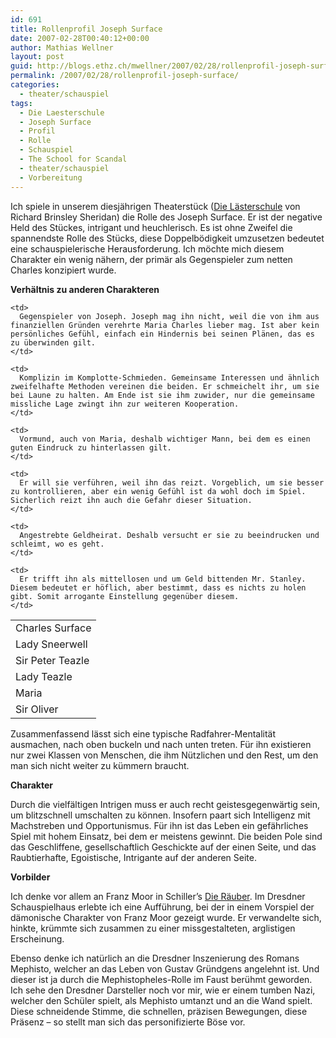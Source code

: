 ```yaml
---
id: 691
title: Rollenprofil Joseph Surface
date: 2007-02-28T00:40:12+00:00
author: Mathias Wellner
layout: post
guid: http://blogs.ethz.ch/mwellner/2007/02/28/rollenprofil-joseph-surface/
permalink: /2007/02/28/rollenprofil-joseph-surface/
categories:
  - theater/schauspiel
tags:
  - Die Laesterschule
  - Joseph Surface
  - Profil
  - Rolle
  - Schauspiel
  - The School for Scandal
  - theater/schauspiel
  - Vorbereitung
---
```

Ich spiele in unserem diesjährigen Theaterstück ([Die Lästerschule](http://de.wikipedia.org/wiki/The_School_for_Scandal) von Richard Brinsley Sheridan) die Rolle des Joseph Surface. Er ist der negative Held des Stückes, intrigant und heuchlerisch. Es ist ohne Zweifel die spannendste Rolle des Stücks, diese Doppelbödigkeit umzusetzen bedeutet eine schauspielerische Herausforderung. Ich möchte mich diesem Charakter ein wenig nähern, der primär als Gegenspieler zum netten Charles konzipiert wurde.

**Verhältnis zu anderen Charakteren**

<table>
  <tr>
    <td width="&quot;150&quot;" valign="&quot;top">
      Charles Surface
    </td>
    
    <td>
      Gegenspieler von Joseph. Joseph mag ihn nicht, weil die von ihm aus finanziellen Gründen verehrte Maria Charles lieber mag. Ist aber kein persönliches Gefühl, einfach ein Hindernis bei seinen Plänen, das es zu überwinden gilt.
    </td>
  </tr>
  
  <tr>
    <td valign="&quot;top">
      Lady Sneerwell
    </td>
    
    <td>
      Komplizin im Komplotte-Schmieden. Gemeinsame Interessen und ähnlich zweifelhafte Methoden vereinen die beiden. Er schmeichelt ihr, um sie bei Laune zu halten. Am Ende ist sie ihm zuwider, nur die gemeinsame missliche Lage zwingt ihn zur weiteren Kooperation.
    </td>
  </tr>
  
  <tr>
    <td valign="&quot;top">
      Sir Peter Teazle
    </td>
    
    <td>
      Vormund, auch von Maria, deshalb wichtiger Mann, bei dem es einen guten Eindruck zu hinterlassen gilt.
    </td>
  </tr>
  
  <tr>
    <td valign="&quot;top">
      Lady Teazle
    </td>
    
    <td>
      Er will sie verführen, weil ihn das reizt. Vorgeblich, um sie besser zu kontrollieren, aber ein wenig Gefühl ist da wohl doch im Spiel. Sicherlich reizt ihn auch die Gefahr dieser Situation.
    </td>
  </tr>
  
  <tr>
    <td valign="&quot;top">
      Maria
    </td>
    
    <td>
      Angestrebte Geldheirat. Deshalb versucht er sie zu beeindrucken und schleimt, wo es geht.
    </td>
  </tr>
  
  <tr>
    <td valign="&quot;top">
      Sir Oliver
    </td>
    
    <td>
      Er trifft ihn als mittellosen und um Geld bittenden Mr. Stanley. Diesem bedeutet er höflich, aber bestimmt, dass es nichts zu holen gibt. Somit arrogante Einstellung gegenüber diesem.
    </td>
  </tr>
</table>

Zusammenfassend lässt sich eine typische Radfahrer-Mentalität ausmachen, nach oben buckeln und nach unten treten. Für ihn existieren nur zwei Klassen von Menschen, die ihm Nützlichen und den Rest, um den man sich nicht weiter zu kümmern braucht.

**Charakter**

Durch die vielfältigen Intrigen muss er auch recht geistesgegenwärtig sein, um blitzschnell umschalten zu können. Insofern paart sich Intelligenz mit Machstreben und Opportunismus. Für ihn ist das Leben ein gefährliches Spiel mit hohem Einsatz, bei dem er meistens gewinnt. Die beiden Pole sind das Geschliffene, gesellschaftlich Geschickte auf der einen Seite, und das Raubtierhafte, Egoistische, Intrigante auf der anderen Seite.

**Vorbilder**

Ich denke vor allem an Franz Moor in Schiller&#8217;s [Die Räuber](http://de.wikipedia.org/wiki/Die_R%C3%A4uber). Im Dresdner Schauspielhaus erlebte ich eine Aufführung, bei der in einem Vorspiel der dämonische Charakter von Franz Moor gezeigt wurde. Er verwandelte sich, hinkte, krümmte sich zusammen zu einer missgestalteten, arglistigen Erscheinung.

Ebenso denke ich natürlich an die Dresdner Inszenierung des Romans Mephisto, welcher an das Leben von Gustav Gründgens angelehnt ist. Und dieser ist ja durch die Mephistopheles-Rolle im Faust berühmt geworden. Ich sehe den Dresdner Darsteller noch vor mir, wie er einem tumben Nazi, welcher den Schüler spielt, als Mephisto umtanzt und an die Wand spielt. Diese schneidende Stimme, die schnellen, präzisen Bewegungen, diese Präsenz &#8211; so stellt man sich das personifizierte Böse vor.